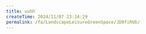 ```yaml
---
title: uuhh
createTime: 2024/11/07 23:24:29
permalink: /fa/LandscapeLeisureGreenSpace/JD0fiRUb/
---
```

